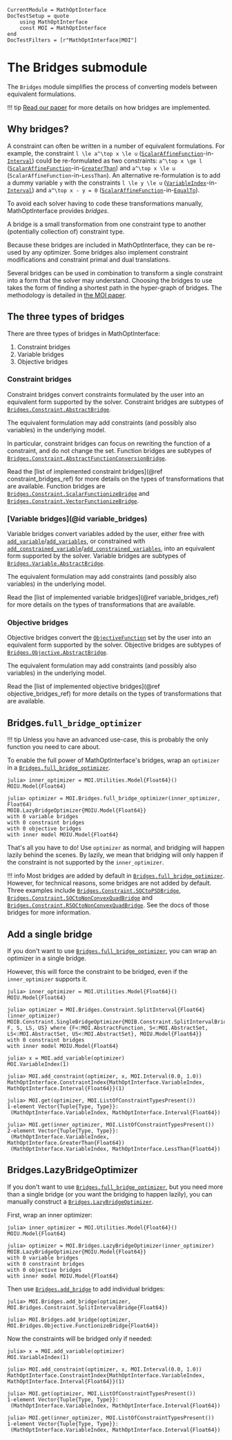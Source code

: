 ```@meta
CurrentModule = MathOptInterface
DocTestSetup = quote
    using MathOptInterface
    const MOI = MathOptInterface
end
DocTestFilters = [r"MathOptInterface|MOI"]
```

# The Bridges submodule

The `Bridges` module simplifies the process of converting models between
equivalent formulations.

!!! tip
    [Read our paper](https://arxiv.org/abs/2002.03447) for more details on how
    bridges are implemented.

## Why bridges?

A constraint can often be written in a number of equivalent formulations. For
example, the constraint ``l \le a^\top x \le u``
([`ScalarAffineFunction`](@ref)-in-[`Interval`](@ref)) could be re-formulated as
two constraints: ``a^\top x \ge l`` ([`ScalarAffineFunction`](@ref)-in-[`GreaterThan`](@ref))
and ``a^\top x \le u`` (`ScalarAffineFunction`-in-`LessThan`). An alternative
re-formulation is to add a dummy variable `y` with the constraints ``l \le y \le u``
([`VariableIndex`](@ref)-in-[`Interval`](@ref)) and ``a^\top x - y = 0``
([`ScalarAffineFunction`](@ref)-in-[`EqualTo`](@ref)).

To avoid each solver having to code these transformations manually,
MathOptInterface provides *bridges*.

A bridge is a small transformation from one constraint type to another
(potentially collection of) constraint type.

Because these bridges are included in MathOptInterface, they can be re-used by
any optimizer. Some bridges also implement constraint modifications and
constraint primal and dual translations.

Several bridges can be used in combination to transform a single constraint
into a form that the solver may understand. Choosing the bridges to use
takes the form of finding a shortest path in the hyper-graph of bridges. The
methodology is detailed in [the MOI paper](https://arxiv.org/abs/2002.03447).

## The three types of bridges

There are three types of bridges in MathOptInterface:
1. Constraint bridges
2. Variable bridges
3. Objective bridges

### Constraint bridges

Constraint bridges convert constraints formulated by the user into an equivalent
form supported by the solver. Constraint bridges are subtypes of
[`Bridges.Constraint.AbstractBridge`](@ref).

The equivalent formulation may add constraints (and possibly also variables) in
the underlying model.

In particular, constraint bridges can focus on rewriting the function of a
constraint, and do not change the set. Function bridges are subtypes of
[`Bridges.Constraint.AbstractFunctionConversionBridge`](@ref).

Read the [list of implemented constraint bridges](@ref constraint_bridges_ref)
for more details on the types of transformations that are available.
Function bridges are [`Bridges.Constraint.ScalarFunctionizeBridge`](@ref) and
[`Bridges.Constraint.VectorFunctionizeBridge`](@ref).

### [Variable bridges](@id variable_bridges)

Variable bridges convert variables added by the user, either free with
[`add_variable`](@ref)/[`add_variables`](@ref), or constrained with
[`add_constrained_variable`](@ref)/[`add_constrained_variables`](@ref),
into an equivalent form supported by the solver. Variable bridges are
subtypes of [`Bridges.Variable.AbstractBridge`](@ref).

The equivalent formulation may add constraints (and possibly also variables) in
the underlying model.

Read the [list of implemented variable bridges](@ref variable_bridges_ref) for
more details on the types of transformations that are available.

### Objective bridges

Objective bridges convert the [`ObjectiveFunction`](@ref) set by the user into
an equivalent form supported by the solver. Objective bridges are
subtypes of [`Bridges.Objective.AbstractBridge`](@ref).

The equivalent formulation may add constraints (and possibly also variables) in
the underlying model.

Read the [list of implemented objective bridges](@ref objective_bridges_ref) for
more details on the types of transformations that are available.

## Bridges.`full_bridge_optimizer`

!!! tip
    Unless you have an advanced use-case, this is probably the only function you
    need to care about.

To enable the full power of MathOptInterface's bridges, wrap an `optimizer`
in a [`Bridges.full_bridge_optimizer`](@ref).

```jldoctest
julia> inner_optimizer = MOI.Utilities.Model{Float64}()
MOIU.Model{Float64}

julia> optimizer = MOI.Bridges.full_bridge_optimizer(inner_optimizer, Float64)
MOIB.LazyBridgeOptimizer{MOIU.Model{Float64}}
with 0 variable bridges
with 0 constraint bridges
with 0 objective bridges
with inner model MOIU.Model{Float64}
```

That's all you have to do! Use `optimizer` as normal, and bridging will happen
lazily behind the scenes. By lazily, we mean that bridging will only happen if
the constraint is not supported by the `inner_optimizer`.

!!! info
    Most bridges are added by default in [`Bridges.full_bridge_optimizer`](@ref).
    However, for technical reasons, some bridges are not added by default. Three
    examples include [`Bridges.Constraint.SOCtoPSDBridge`](@ref),
    [`Bridges.Constraint.SOCtoNonConvexQuadBridge`](@ref) and
    [`Bridges.Constraint.RSOCtoNonConvexQuadBridge`](@ref). See the docs of
    those bridges for more information.

## Add a single bridge

If you don't want to use [`Bridges.full_bridge_optimizer`](@ref), you can wrap
an optimizer in a single bridge.

However, this will force the constraint to be bridged, even if the
`inner_optimizer` supports it.

```jldoctest
julia> inner_optimizer = MOI.Utilities.Model{Float64}()
MOIU.Model{Float64}

julia> optimizer = MOI.Bridges.Constraint.SplitInterval{Float64}(inner_optimizer)
MOIB.Constraint.SingleBridgeOptimizer{MOIB.Constraint.SplitIntervalBridge{Float64, F, S, LS, US} where {F<:MOI.AbstractFunction, S<:MOI.AbstractSet, LS<:MOI.AbstractSet, US<:MOI.AbstractSet}, MOIU.Model{Float64}}
with 0 constraint bridges
with inner model MOIU.Model{Float64}

julia> x = MOI.add_variable(optimizer)
MOI.VariableIndex(1)

julia> MOI.add_constraint(optimizer, x, MOI.Interval(0.0, 1.0))
MathOptInterface.ConstraintIndex{MathOptInterface.VariableIndex, MathOptInterface.Interval{Float64}}(1)

julia> MOI.get(optimizer, MOI.ListOfConstraintTypesPresent())
1-element Vector{Tuple{Type, Type}}:
 (MathOptInterface.VariableIndex, MathOptInterface.Interval{Float64})

julia> MOI.get(inner_optimizer, MOI.ListOfConstraintTypesPresent())
2-element Vector{Tuple{Type, Type}}:
 (MathOptInterface.VariableIndex, MathOptInterface.GreaterThan{Float64})
 (MathOptInterface.VariableIndex, MathOptInterface.LessThan{Float64})
```

## Bridges.LazyBridgeOptimizer

If you don't want to use [`Bridges.full_bridge_optimizer`](@ref), but you need
more than a single bridge (or you want the bridging to happen lazily), you can
manually construct a [`Bridges.LazyBridgeOptimizer`](@ref).

First, wrap an inner optimizer:
```jldoctest lazy_bridge_optimizer
julia> inner_optimizer = MOI.Utilities.Model{Float64}()
MOIU.Model{Float64}

julia> optimizer = MOI.Bridges.LazyBridgeOptimizer(inner_optimizer)
MOIB.LazyBridgeOptimizer{MOIU.Model{Float64}}
with 0 variable bridges
with 0 constraint bridges
with 0 objective bridges
with inner model MOIU.Model{Float64}
```

Then use [`Bridges.add_bridge`](@ref) to add individual bridges:
```jldoctest lazy_bridge_optimizer
julia> MOI.Bridges.add_bridge(optimizer, MOI.Bridges.Constraint.SplitIntervalBridge{Float64})

julia> MOI.Bridges.add_bridge(optimizer, MOI.Bridges.Objective.FunctionizeBridge{Float64})
```

Now the constraints will be bridged only if needed:
```jldoctest lazy_bridge_optimizer
julia> x = MOI.add_variable(optimizer)
MOI.VariableIndex(1)

julia> MOI.add_constraint(optimizer, x, MOI.Interval(0.0, 1.0))
MathOptInterface.ConstraintIndex{MathOptInterface.VariableIndex, MathOptInterface.Interval{Float64}}(1)

julia> MOI.get(optimizer, MOI.ListOfConstraintTypesPresent())
1-element Vector{Tuple{Type, Type}}:
 (MathOptInterface.VariableIndex, MathOptInterface.Interval{Float64})

julia> MOI.get(inner_optimizer, MOI.ListOfConstraintTypesPresent())
1-element Vector{Tuple{Type, Type}}:
 (MathOptInterface.VariableIndex, MathOptInterface.Interval{Float64})
```
